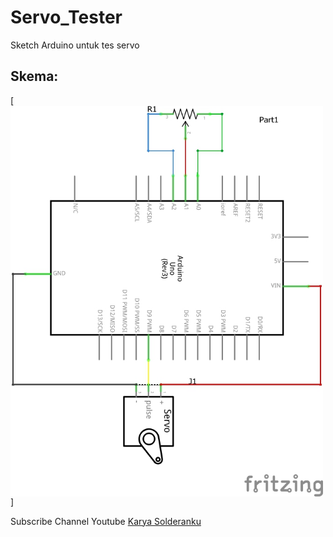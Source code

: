 # Servo_Tester
Sketch Arduino untuk tes servo

## Skema:

[<img src="https://github.com/KaryaSolderanku/Servo_Tester/blob/master/Schematic.jpg?raw=true" width="500" align="center">]

Subscribe Channel Youtube [Karya Solderanku](https://youtube.com/karyasolderanku)
